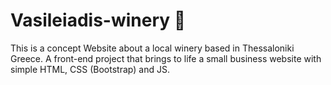 # Vasileiadis-winery 🍷
This is a concept Website about a local winery based in Thessaloniki Greece. A front-end project that brings to life a small business website with simple HTML, CSS (Bootstrap) and JS.
